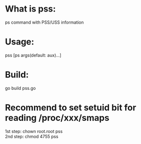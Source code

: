 # What is pss:
ps command with PSS/USS information

# Usage:
pss [ps args(default: aux)...]

# Build:
go build pss.go

# Recommend to set setuid bit for reading /proc/xxx/smaps
1st step: chown root.root pss<br>
2nd step: chmod 4755 pss
